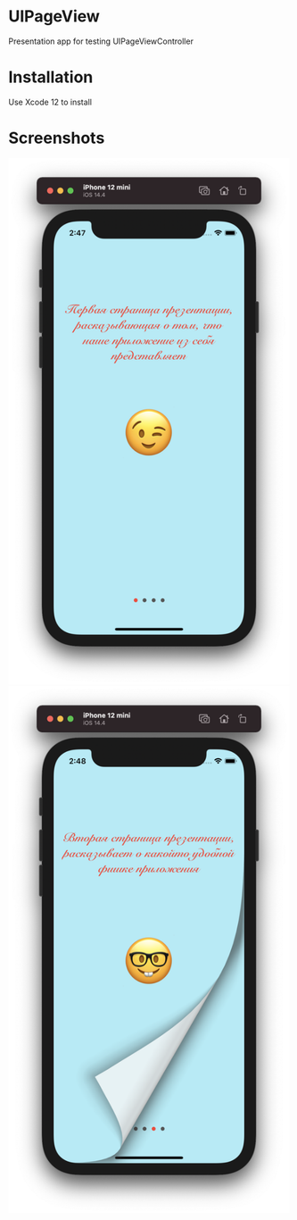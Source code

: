 # UIPageView

Presentation app for testing UIPageViewController

# Installation

Use Xcode 12 to install

# Screenshots

![Screenshot 1](https://github.com/nukutkas/UIPageView/blob/master/UIPageView/Screenshots/Screenshot01.png)
![Screenshot 2](https://github.com/nukutkas/UIPageView/blob/master/UIPageView/Screenshots/Screenshot02.png)
